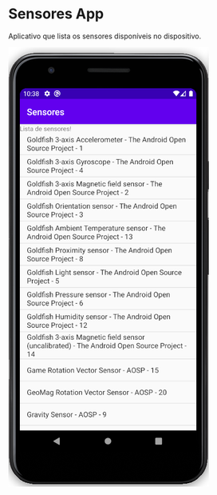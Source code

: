 # Sensores App

Aplicativo que lista os sensores disponíveis no dispositivo.

![App Screenshot](https://github.com/Pelegrinetti/aula-sensores/blob/master/screenshot/screenshot.png)
